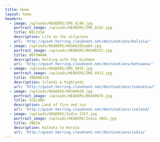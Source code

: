 ```yaml
---
title: Home
layout: home
headers:
  - image: /uploads/HEADERS/IMG_8148.jpg
    portrait_image: /uploads/HEADERS/IMG_8142.jpg
    title: BOLIVIA
    description: Life on the altiplano
    url: 'http://quiet-herring.cloudvent.net/destinations/bolivia/'
  - image: /uploads/HEADERS/0H3A8285aabb.jpg
    portrait_image: /uploads/HEADERS/0H3A9222.jpg
    title: BOTSWANA
    description: Walking with the bushmen
    url: 'http://quiet-herring.cloudvent.net/destinations/botswana/'
  - image: /uploads/HEADERS/IMG_5035.jpg
    portrait_image: /uploads/HEADERS/IMG_4413.jpg
    title: INDONESIA
    description: Islands & highlands
    url: 'http://quiet-herring.cloudvent.net/destinations/indonesia/'
  - image: /uploads/HEADERS/0H3A0020.jpg
    portrait_image: /uploads/HEADERS/0H3A9676.jpg
    title: ICELAND
    description: Land of fire and ice
    url: 'http://quiet-herring.cloudvent.net/destinations/iceland/'
  - image: /uploads/HEADERS/India 2357.jpg
    portrait_image: /uploads/HEADERS/India 1661.jpg
    title: INDIA
    description: Kolkata to Kerala
    url: 'http://quiet-herring.cloudvent.net/destinations/india/'
---
```



